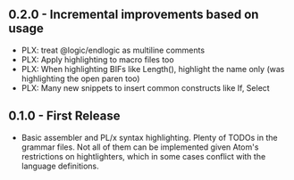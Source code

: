 ## 0.2.0 - Incremental improvements based on usage
* PLX: treat @logic/endlogic as multiline comments
* PLX: Apply highlighting to macro files too
* PLX: When highlighting BIFs like Length(), highlight the name only (was highlighting the open paren too)
* PLX: Many new snippets to insert common constructs like If, Select 

## 0.1.0 - First Release
* Basic assembler and PL/x syntax highlighting.  Plenty of TODOs in the grammar files.  Not all of them can be implemented given Atom's restrictions on hightlighters, which in some cases conflict with the language definitions.
